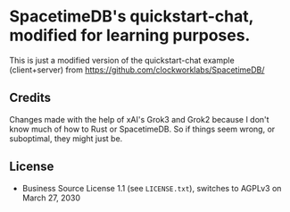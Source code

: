 # SpacetimeDB's quickstart-chat, modified for learning purposes.


This is just a modified version of the quickstart-chat example (client+server) from https://github.com/clockworklabs/SpacetimeDB/  

## Credits
Changes made with the help of xAI's Grok3 and Grok2 because I don't know much of how to Rust or SpacetimeDB. So if things seem wrong, or suboptimal, they might just be.  

## License
- Business Source License 1.1 (see `LICENSE.txt`), switches to AGPLv3 on March 27, 2030

